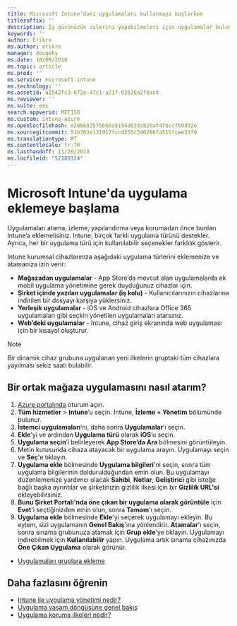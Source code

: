 ```yaml
---
title: Microsoft Intune’daki uygulamaları kullanmaya başlarken
titlesuffix: ''
description: İş gücünüzün işlerini yapabilmeleri için uygulamalar bulun ve bunları cihazlara ekleyin.
keywords: ''
author: Erikre
ms.author: erikre
manager: dougeby
ms.date: 10/09/2018
ms.topic: article
ms.prod: ''
ms.service: microsoft-intune
ms.technology: ''
ms.assetid: a1542fc3-672e-47c1-a21f-82826a2f8ac4
ms.reviewer: ''
ms.suite: ems
search.appverid: MET150
ms.custom: intune-azure
ms.openlocfilehash: e206683575b60a5194d83dc829af4fbccfb9d32e
ms.sourcegitcommit: 51b763e131917fccd255c346286fa515fcee33f0
ms.translationtype: MT
ms.contentlocale: tr-TR
ms.lasthandoff: 11/20/2018
ms.locfileid: "52189324"
---
```

# <a name="get-started-with-adding-apps-in-microsoft-intune"></a>Microsoft Intune'da uygulama eklemeye başlama

Uygulamaları atama, izleme, yapılandırma veya korumadan önce bunları Intune’a eklemelisiniz. Intune, birçok farklı uygulama türünü destekler. Ayrıca, her bir uygulama türü için kullanılabilir seçenekler farklılık gösterir.

Intune kurumsal cihazlarınıza aşağıdaki uygulama türlerini eklemenize ve atamanıza izin verir:
- **Mağazadan uygulamalar** - App Store’da mevcut olan uygulamalarda ek mobil uygulama yönetimine gerek duyduğunuz cihazlar için.
- **Şirket içinde yazılan uygulamalar (iş kolu)** - Kullanıcılarınızın cihazlarına indirilen bir dosyayı karşıya yüklersiniz.
- **Yerleşik uygulamalar** - iOS ve Android cihazlara Office 365 uygulamaları gibi seçkin yönetilen uygulamaları atarsınız.
- **Web’deki uygulamalar** - Intune, cihaz giriş ekranında web uygulaması için bir kısayol oluşturur.

> [!NOTE]
> Bir dinamik cihaz grubuna uygulanan yeni ilkelerin gruptaki tüm cihazlara yayılması sekiz saati bulabilir.

## <a name="how-do-i-assign-a-public-store-app"></a>Bir ortak mağaza uygulamasını nasıl atarım?

1. [Azure portalında](https://portal.azure.com) oturum açın.
2. **Tüm hizmetler** > **Intune**’u seçin. Intune, **İzleme + Yönetim** bölümünde bulunur.
3. **İstemci uygulamaları**’nı, daha sonra **Uygulamalar**’ı seçin.
4. **Ekle**’yi ve ardından **Uygulama türü** olarak **iOS**’u seçin.
5. **Uygulama seçin**’i belirleyerek **App Store’da Ara** bölmesini görüntüleyin.
6. Metin kutusunda cihaza atayacak bir uygulama arayın. Uygulamayı seçin ve **Seç**'e tıklayın.
7. **Uygulama ekle** bölmesinde **Uygulama bilgileri**'ni seçin, sonra tüm uygulama bilgilerinin doldurulduğundan emin olun. Bu uygulamayı düzenlemenize yardımcı olacak **Sahibi**, **Notlar**, **Geliştirici** gibi isteğe bağlı başka ayrıntılar ve şirketinizin gizlilik ilkesi için bir **Gizlilik URL'si** ekleyebilirsiniz.
8. **Bunu Şirket Portalı'nda öne çıkan bir uygulama olarak görüntüle** için **Evet**'i seçtiğinizden emin olun, sonra **Tamam**'ı seçin.
9. **Uygulama ekle** bölmesinde **Ekle**'yi seçerek uygulamayı ekleyin. Bu eylem, sizi uygulamanın **Genel Bakış**'ına yönlendirir. **Atamalar**'ı seçin, sonra sınama grubunuza atamak için **Grup ekle**'ye tıklayın. Uygulamayı indirebilmek için **Kullanılabilir** yapın. Uygulama artık sınama cihazınızda **Öne Çıkan Uygulama** olarak görünür.


- [Uygulamaları gruplara ekleme](apps-deploy.md)

## <a name="learn-more"></a>Daha fazlasını öğrenin

* [Intune ile uygulama yönetimi nedir?](app-management.md)
* [Uygulama yaşam döngüsüne genel bakış](app-lifecycle.md)
* [Uygulama koruma ilkeleri nedir?](app-protection-policy.md)
